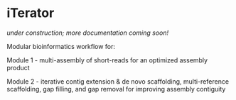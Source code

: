 # iTerator
*under construction; more documentation coming soon!*

Modular bioinformatics workflow for:


Module 1 - multi-assembly of short-reads for an optimized assembly product

Module 2 - iterative contig extension & de novo scaffolding, multi-reference scaffolding, gap filling, and gap removal for improving assembly contiguity
